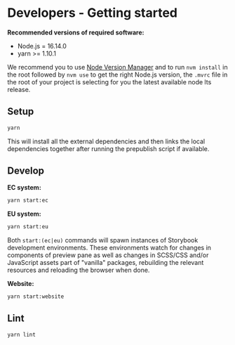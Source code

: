 # Developers - Getting started

**Recommended versions of required software:**

- Node.js = 16.14.0
- yarn >= 1.10.1

We recommend you to use [Node Version Manager](https://github.com/creationix/nvm) and to run `nvm install` in the root followed by `nvm use` to get the right Node.js version, the `.mvrc` file in the root of your project is selecting for you the latest available node lts release.

## Setup

```bash
yarn
```

This will install all the external dependencies and then links the local dependencies together after running the prepublish script if available.

## Develop

**EC system:**

```bash
yarn start:ec
```

**EU system:**

```bash
yarn start:eu
```

Both `start:(ec|eu)` commands will spawn instances of Storybook development environments. These environments watch for changes in components of preview pane as well as changes in SCSS/CSS and/or JavaScript assets part of "vanilla" packages, rebuilding the relevant resources and reloading the browser when done.

**Website:**

```bash
yarn start:website
```

## Lint

```bash
yarn lint
```
